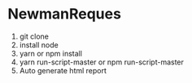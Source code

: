 # NewmanReques
1. git clone
2. install node
3. yarn or npm install
4. yarn run-script-master or npm run-script-master
5. Auto generate html report
